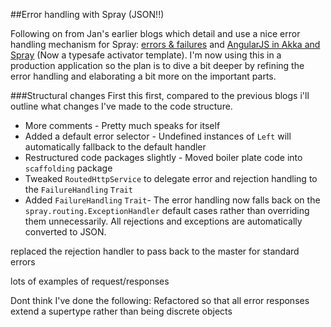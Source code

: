 ##Error handling with Spray (JSON!!)

Following on from Jan's earlier blogs which detail and use a nice error handling mechanism for Spray:  [errors & failures](http://www.cakesolutions.net/teamblogs/2012/12/10/errors-failures-im-a-teapot/) and [AngularJS in Akka and Spray](http://www.cakesolutions.net/teamblogs/2013/08/05/angularjs-in-akka-and-spray/) (Now a typesafe activator template). I'm now using this in a production application so the plan is to dive a bit deeper by refining the error handling and elaborating a bit more on the important parts.

###Structural changes
First this first, compared to the previous blogs i'll outline what changes I've made to the code structure.

- More comments - Pretty much speaks for itself 
- Added a default error selector - Undefined instances of ```Left``` will automatically fallback to the default handler
- Restructured code packages slightly - Moved boiler plate code into ```scaffolding``` package
- Tweaked ```RoutedHttpService``` to delegate error and rejection handling to the ```FailureHandling``` ```Trait```
- Added ```FailureHandling``` ```Trait```- The error handling now falls back on the ```spray.routing.ExceptionHandler``` default cases rather than overriding them unnecessarily. All rejections and exceptions are automatically converted to JSON.



replaced the rejection handler to pass back to the master for standard errors

lots of examples of request/responses

Dont think I've done the following:
Refactored so that all error responses extend a supertype rather than being discrete objects

